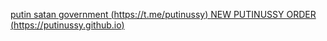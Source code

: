 [  putin satan government (https://t.me/putinussy)  ](https://t.me/putinussy)
[  NEW PUTINUSSY ORDER (https://putinussy.github.io)  ](https://putinussy.github.io)
